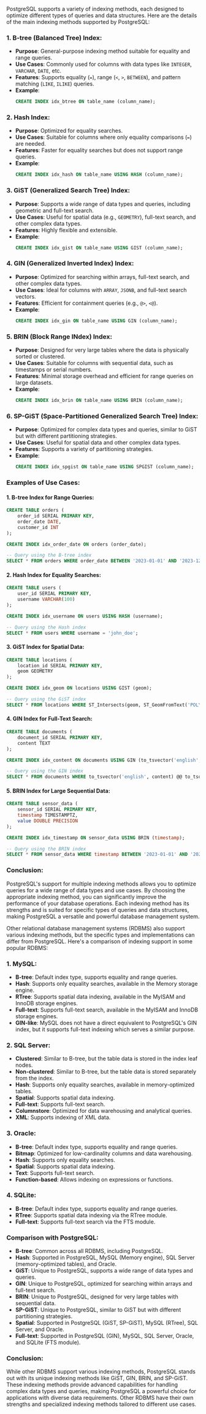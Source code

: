 PostgreSQL supports a variety of indexing methods, each designed to optimize different types of queries and data structures. Here are the details of the main indexing methods supported by PostgreSQL:

### 1. B-tree (Balanced Tree) Index:
- **Purpose**: General-purpose indexing method suitable for equality and range queries.
- **Use Cases**: Commonly used for columns with data types like `INTEGER`, `VARCHAR`, `DATE`, etc.
- **Features**: Supports equality (`=`), range (`<`, `>`, `BETWEEN`), and pattern matching (`LIKE`, `ILIKE`) queries.
- **Example**:
  ```sql
  CREATE INDEX idx_btree ON table_name (column_name);
  ```

### 2. Hash Index:
- **Purpose**: Optimized for equality searches.
- **Use Cases**: Suitable for columns where only equality comparisons (`=`) are needed.
- **Features**: Faster for equality searches but does not support range queries.
- **Example**:
  ```sql
  CREATE INDEX idx_hash ON table_name USING HASH (column_name);
  ```

### 3. GiST (Generalized Search Tree) Index:
- **Purpose**: Supports a wide range of data types and queries, including geometric and full-text search.
- **Use Cases**: Useful for spatial data (e.g., `GEOMETRY`), full-text search, and other complex data types.
- **Features**: Highly flexible and extensible.
- **Example**:
  ```sql
  CREATE INDEX idx_gist ON table_name USING GIST (column_name);
  ```

### 4. GIN (Generalized Inverted Index) Index:
- **Purpose**: Optimized for searching within arrays, full-text search, and other complex data types.
- **Use Cases**: Ideal for columns with `ARRAY`, `JSONB`, and full-text search vectors.
- **Features**: Efficient for containment queries (e.g., `@>`, `<@`).
- **Example**:
  ```sql
  CREATE INDEX idx_gin ON table_name USING GIN (column_name);
  ```

### 5. BRIN (Block Range INdex) Index:
- **Purpose**: Designed for very large tables where the data is physically sorted or clustered.
- **Use Cases**: Suitable for columns with sequential data, such as timestamps or serial numbers.
- **Features**: Minimal storage overhead and efficient for range queries on large datasets.
- **Example**:
  ```sql
  CREATE INDEX idx_brin ON table_name USING BRIN (column_name);
  ```

### 6. SP-GiST (Space-Partitioned Generalized Search Tree) Index:
- **Purpose**: Optimized for complex data types and queries, similar to GiST but with different partitioning strategies.
- **Use Cases**: Useful for spatial data and other complex data types.
- **Features**: Supports a variety of partitioning strategies.
- **Example**:
  ```sql
  CREATE INDEX idx_spgist ON table_name USING SPGIST (column_name);
  ```

### Examples of Use Cases:

#### 1. B-tree Index for Range Queries:
```sql
CREATE TABLE orders (
    order_id SERIAL PRIMARY KEY,
    order_date DATE,
    customer_id INT
);

CREATE INDEX idx_order_date ON orders (order_date);

-- Query using the B-tree index
SELECT * FROM orders WHERE order_date BETWEEN '2023-01-01' AND '2023-12-31';
```

#### 2. Hash Index for Equality Searches:
```sql
CREATE TABLE users (
    user_id SERIAL PRIMARY KEY,
    username VARCHAR(100)
);

CREATE INDEX idx_username ON users USING HASH (username);

-- Query using the Hash index
SELECT * FROM users WHERE username = 'john_doe';
```

#### 3. GiST Index for Spatial Data:
```sql
CREATE TABLE locations (
    location_id SERIAL PRIMARY KEY,
    geom GEOMETRY
);

CREATE INDEX idx_geom ON locations USING GIST (geom);

-- Query using the GiST index
SELECT * FROM locations WHERE ST_Intersects(geom, ST_GeomFromText('POLYGON((...))'));
```

#### 4. GIN Index for Full-Text Search:
```sql
CREATE TABLE documents (
    document_id SERIAL PRIMARY KEY,
    content TEXT
);

CREATE INDEX idx_content ON documents USING GIN (to_tsvector('english', content));

-- Query using the GIN index
SELECT * FROM documents WHERE to_tsvector('english', content) @@ to_tsquery('english', 'PostgreSQL');
```

#### 5. BRIN Index for Large Sequential Data:
```sql
CREATE TABLE sensor_data (
    sensor_id SERIAL PRIMARY KEY,
    timestamp TIMESTAMPTZ,
    value DOUBLE PRECISION
);

CREATE INDEX idx_timestamp ON sensor_data USING BRIN (timestamp);

-- Query using the BRIN index
SELECT * FROM sensor_data WHERE timestamp BETWEEN '2023-01-01' AND '2023-12-31';
```

### Conclusion:
PostgreSQL's support for multiple indexing methods allows you to optimize queries for a wide range of data types and use cases. By choosing the appropriate indexing method, you can significantly improve the performance of your database operations. Each indexing method has its strengths and is suited for specific types of queries and data structures, making PostgreSQL a versatile and powerful database management system.


Other relational database management systems (RDBMS) also support various indexing methods, but the specific types and implementations can differ from PostgreSQL. Here's a comparison of indexing support in some popular RDBMS:

### 1. MySQL:
- **B-tree**: Default index type, supports equality and range queries.
- **Hash**: Supports only equality searches, available in the Memory storage engine.
- **RTree**: Supports spatial data indexing, available in the MyISAM and InnoDB storage engines.
- **Full-text**: Supports full-text search, available in the MyISAM and InnoDB storage engines.
- **GIN-like**: MySQL does not have a direct equivalent to PostgreSQL's GIN index, but it supports full-text indexing which serves a similar purpose.

### 2. SQL Server:
- **Clustered**: Similar to B-tree, but the table data is stored in the index leaf nodes.
- **Non-clustered**: Similar to B-tree, but the table data is stored separately from the index.
- **Hash**: Supports only equality searches, available in memory-optimized tables.
- **Spatial**: Supports spatial data indexing.
- **Full-text**: Supports full-text search.
- **Columnstore**: Optimized for data warehousing and analytical queries.
- **XML**: Supports indexing of XML data.

### 3. Oracle:
- **B-tree**: Default index type, supports equality and range queries.
- **Bitmap**: Optimized for low-cardinality columns and data warehousing.
- **Hash**: Supports only equality searches.
- **Spatial**: Supports spatial data indexing.
- **Text**: Supports full-text search.
- **Function-based**: Allows indexing on expressions or functions.

### 4. SQLite:
- **B-tree**: Default index type, supports equality and range queries.
- **RTree**: Supports spatial data indexing via the RTree module.
- **Full-text**: Supports full-text search via the FTS module.

### Comparison with PostgreSQL:
- **B-tree**: Common across all RDBMS, including PostgreSQL.
- **Hash**: Supported in PostgreSQL, MySQL (Memory engine), SQL Server (memory-optimized tables), and Oracle.
- **GiST**: Unique to PostgreSQL, supports a wide range of data types and queries.
- **GIN**: Unique to PostgreSQL, optimized for searching within arrays and full-text search.
- **BRIN**: Unique to PostgreSQL, designed for very large tables with sequential data.
- **SP-GiST**: Unique to PostgreSQL, similar to GiST but with different partitioning strategies.
- **Spatial**: Supported in PostgreSQL (GiST, SP-GiST), MySQL (RTree), SQL Server, and Oracle.
- **Full-text**: Supported in PostgreSQL (GIN), MySQL, SQL Server, Oracle, and SQLite (FTS module).

### Conclusion:
While other RDBMS support various indexing methods, PostgreSQL stands out with its unique indexing methods like GiST, GIN, BRIN, and SP-GiST. These indexing methods provide advanced capabilities for handling complex data types and queries, making PostgreSQL a powerful choice for applications with diverse data requirements. Other RDBMS have their own strengths and specialized indexing methods tailored to different use cases.